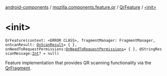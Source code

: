 [android-components](../../index.md) / [mozilla.components.feature.qr](../index.md) / [QrFeature](index.md) / [&lt;init&gt;](./-init-.md)

# &lt;init&gt;

`QrFeature(context: <ERROR CLASS>, fragmentManager: FragmentManager, onScanResult: `[`OnScanResult`](../-on-scan-result.md)` = { }, onNeedToRequestPermissions: `[`OnNeedToRequestPermissions`](../../mozilla.components.support.base.feature/-on-need-to-request-permissions.md)` = { }, @StringRes scanMessage: `[`Int`](https://kotlinlang.org/api/latest/jvm/stdlib/kotlin/-int/index.html)`? = null)`

Feature implementation that provides QR scanning functionality via the [QrFragment](../-qr-fragment/index.md).

